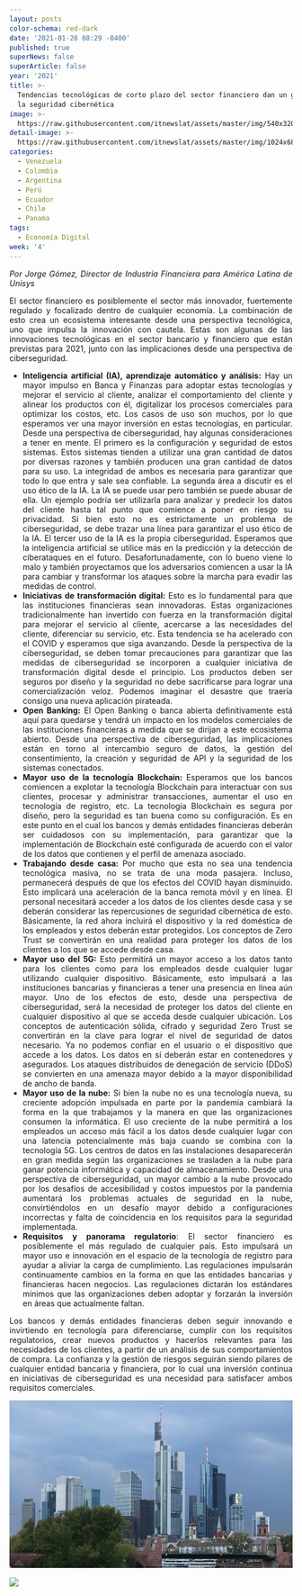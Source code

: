 ```yaml
---
layout: posts
color-schema: red-dark
date: '2021-01-28 08:29 -0400'
published: true
superNews: false
superArticle: false
year: '2021'
title: >-
  Tendencias tecnológicas de corto plazo del sector financiero dan un giro hacia
  la seguridad cibernética
image: >-
  https://raw.githubusercontent.com/itnewslat/assets/master/img/540x320/Financieras-p.jpg
detail-image: >-
  https://raw.githubusercontent.com/itnewslat/assets/master/img/1024x680/Financieras-g.jpg
categories:
  - Venezuela
  - Colombia
  - Argentina
  - Perú
  - Ecuador
  - Chile
  - Panama
tags:
  - Economía Digital
week: '4'
---
```

<p style="text-align: justify;"><em>Por Jorge Gómez, Director de Industria Financiera para América Latina de Unisys</em></p>
<p style="text-align: justify;">El sector financiero es posiblemente el sector más innovador, fuertemente regulado y focalizado dentro de cualquier economía. La combinación de esto crea un ecosistema interesante desde una perspectiva tecnológica, uno que impulsa la innovación con cautela.  Estas son algunas de las innovaciones tecnológicas en el sector bancario y financiero que están previstas para 2021, junto con las implicaciones desde una perspectiva de ciberseguridad.</p>

<ul style="text-align: justify;">
	<li>   <strong>Inteligencia artificial (IA), aprendizaje automático y análisis:</strong> Hay un mayor impulso en Banca y Finanzas para adoptar estas tecnologías y mejorar el servicio al cliente, analizar el comportamiento del cliente y alinear los productos con él, digitalizar los procesos comerciales para optimizar los costos, etc. Los casos de uso son muchos, por lo que esperamos ver una mayor inversión en estas tecnologías, en particular. Desde una perspectiva de ciberseguridad, hay algunas consideraciones a tener en mente. El primero es la configuración y seguridad de estos sistemas. Estos sistemas tienden a utilizar una gran cantidad de datos por diversas razones y también producen una gran cantidad de datos para su uso. La integridad de ambos es necesaria para garantizar que todo lo que entra y sale sea confiable. La segunda área a discutir es el uso ético de la IA. La IA se puede usar pero también se puede abusar de ella. Un ejemplo podría ser utilizarla para analizar y predecir los datos del cliente hasta tal punto que comience a poner en riesgo su privacidad. Si bien esto no es estrictamente un problema de ciberseguridad, se debe trazar una línea para garantizar el uso ético de la IA. El tercer uso de la IA es la propia ciberseguridad. Esperamos que la inteligencia artificial se utilice más en la predicción y la detección de ciberataques en el futuro. Desafortunadamente, con lo bueno viene lo malo y también proyectamos que los adversarios comiencen a usar la IA para cambiar y transformar los ataques sobre la marcha para evadir las medidas de control.</li>
	<li> <strong>Iniciativas de transformación digital: </strong>Esto es lo fundamental para que las instituciones financieras sean innovadoras. Estas organizaciones tradicionalmente han invertido con fuerza en la transformación digital para mejorar el servicio al cliente, acercarse a las necesidades del cliente, diferenciar su servicio, etc. Esta tendencia se ha acelerado con el COVID y esperamos que siga avanzando. Desde la perspectiva de la ciberseguridad, se deben tomar precauciones para garantizar que las medidas de ciberseguridad se incorporen a cualquier iniciativa de transformación digital desde el principio. Los productos deben ser seguros por diseño y la seguridad no debe sacrificarse para lograr una comercialización veloz. Podemos imaginar el desastre que traería consigo una nueva aplicación pirateada.</li>
	<li>  <strong>Open Banking:</strong> El Open Banking o banca abierta definitivamente está aquí para quedarse y tendrá un impacto en los modelos comerciales de las instituciones financieras a medida que se dirijan a este ecosistema abierto. Desde una perspectiva de ciberseguridad, las implicaciones están en torno al intercambio seguro de datos, la gestión del consentimiento, la creación y seguridad de API y la seguridad de los sistemas conectados.</li>
	<li>     <strong>Mayor uso de la tecnología Blockchain: </strong>Esperamos que los bancos comiencen a explotar la tecnología Blockchain para interactuar con sus clientes, procesar y administrar transacciones, aumentar el uso en tecnología de registro, etc. La tecnología Blockchain es segura por diseño, pero la seguridad es tan buena como su configuración. Es en este punto en el cual los bancos y demás entidades financieras deberán ser cuidadosos con su implementación, para garantizar que la implementación de Blockchain esté configurada de acuerdo con el valor de los datos que contienen y el perfil de amenaza asociado.</li>
	<li>  <strong>Trabajando desde casa:</strong> Por mucho que esta no sea una tendencia tecnológica masiva, no se trata de una moda pasajera. Incluso, permanecerá después de que los efectos del COVID hayan disminuido. Esto implicará una aceleración de la banca remota móvil y en línea. El personal necesitará acceder a los datos de los clientes desde casa y se deberán considerar las repercusiones de seguridad cibernética de esto. Básicamente, la red ahora incluirá el dispositivo y la red doméstica de los empleados y estos deberán estar protegidos. Los conceptos de Zero Trust se convertirán en una realidad para proteger los datos de los clientes a los que se accede desde casa.</li>
	<li>  <strong>Mayor uso del 5G: </strong>Esto permitirá un mayor acceso a los datos tanto para los clientes como para los empleados desde cualquier lugar utilizando cualquier dispositivo. Básicamente, esto impulsará a las instituciones bancarias y  financieras a tener una presencia en línea aún mayor. Uno de los efectos de esto, desde una perspectiva de ciberseguridad, será la necesidad de proteger los datos del cliente en cualquier dispositivo al que se acceda desde cualquier ubicación. Los conceptos de autenticación sólida, cifrado y seguridad Zero Trust se convertirán en la clave para lograr el nivel de seguridad de datos necesario. Ya no podemos confiar en el usuario o el dispositivo que accede a los datos. Los datos en sí deberán estar en contenedores y asegurados. Los ataques distribuidos de denegación de servicio (DDoS) se convierten en una amenaza mayor debido a la mayor disponibilidad de ancho de banda.</li>
	<li>     <strong>Mayor uso de la nube:</strong> Si bien la nube no es una tecnología nueva, su creciente adopción impulsada en parte por la pandemia cambiará la forma en la que trabajamos y la manera en que las organizaciones consumen la informática. El uso creciente de la nube permitirá a los empleados un acceso más fácil a los datos desde cualquier lugar con una latencia potencialmente más baja cuando se combina con la tecnología 5G. Los centros de datos en las instalaciones desaparecerán en gran medida según las organizaciones se trasladen a la nube para ganar potencia informática y capacidad de almacenamiento. Desde una perspectiva de ciberseguridad, un mayor cambio a la nube provocado por los desafíos de accesibilidad y costos impuestos por la pandemia aumentará los problemas actuales de seguridad en la nube, convirtiéndolos en un desafío mayor debido a configuraciones incorrectas y falta de coincidencia en los requisitos para la seguridad implementada.</li>
	<li>  <strong>Requisitos y panorama regulatorio</strong>: El sector financiero es posiblemente el más regulado de cualquier país. Esto impulsará un mayor uso e innovación en el espacio de la tecnología de registro para ayudar a aliviar la carga de cumplimiento. Las regulaciones impulsarán continuamente cambios en la forma en que las entidades bancarias y financieras hacen negocios. Las regulaciones dictarán los estándares mínimos que las organizaciones deben adoptar y forzarán la inversión en áreas que actualmente faltan.</li>
</ul>
<p style="text-align: justify;">Los bancos y demás entidades financieras deben seguir innovando e invirtiendo en tecnología para diferenciarse, cumplir con los requisitos regulatorios, crear nuevos productos y hacerlos relevantes para las necesidades de los clientes, a partir de un análisis de sus comportamientos de compra. La confianza y la gestión de riesgos seguirán siendo pilares de cualquier entidad bancaria y financiera, por lo cual una inversión continua en iniciativas de ciberseguridad es una necesidad para satisfacer ambos requisitos comerciales.</p>

![](https://raw.githubusercontent.com/itnewslat/assets/master/img/540x320/Financieras-p.jpg)

<img src="https://tracker.metricool.com/c3po.jpg?hash=56f88a41e39ab42c063cc51676587a04"/>